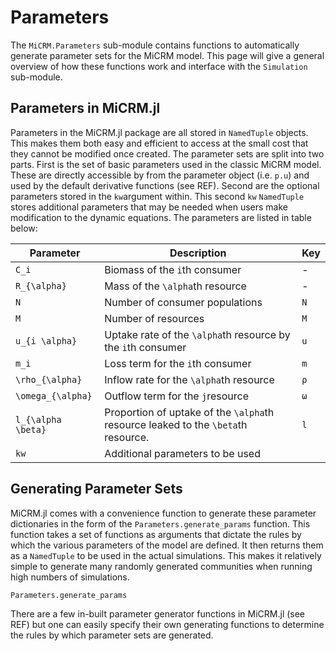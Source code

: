 # Parameters

The `MiCRM.Parameters` sub-module contains functions to automatically generate parameter sets for the MiCRM model. This page will give a general overview of how these functions work and interface with the `Simulation` sub-module.

## Parameters in MiCRM.jl

Parameters in the MiCRM.jl package are all stored in `NamedTuple` objects. This makes them both easy and efficient to access at the small cost that they cannot be modified once created. The parameter sets are split into two parts. First is the set of basic parameters used in the classic MiCRM model. These are directly accessible by from the parameter object (i.e. `p.u`) and used by the default derivative functions (see REF). Second are the optional parameters stored in the `kw`argument within. This second `kw` `NamedTuple` stores additional parameters that may be needed when users make modification to the dynamic equations. The parameters are listed in table below:

| Parameter    	| Description                                                                  	| Key  	|
|--------------	|------------------------------------------------------------------------------	|------	|
| ``C_i``      	| Biomass of the ``i``th consumer                                              	| -    	|
| ``R_{\alpha}``| Mass of the ``\alpha``th resource                                             | -    	|
| ``N``        	| Number of consumer populations                                               	| `N` 	|
| ``M``        	| Number of resources                                                          	| `M` 	|
| ``u_{i \alpha}``| Uptake rate of the ``\alpha``th resource  by the `i`th consumer             | `u` 	|
| ``m_i``      	| Loss term for the ``i``th consumer                                           	| `m` 	|
| ``\rho_{\alpha}``| Inflow rate for the ``\alpha``th resource                                  | `ρ` 	|
| ``\omega_{\alpha}``| Outflow term for the ``j``resource                                       | `ω` 	|
| ``l_{\alpha \beta}``| Proportion of uptake of the ``\alpha``th resource leaked to the ``\beta``th resource.| `l` 	|
| ``kw`` | Additional parameters to be used |

## Generating Parameter Sets
MiCRM.jl comes with a convenience function to generate these parameter dictionaries in the form of the `Parameters.generate_params` function. This function takes a set of functions as arguments that dictate the rules by which the various parameters of the model are defined. It then returns them as a `NamedTuple` to be used in the actual simulations. This makes it relatively simple to generate many randomly generated communities when running high numbers of simulations. 

```@docs
Parameters.generate_params
```

There are a few in-built parameter generator functions in MiCRM.jl (see REF) but one can easily specify their own generating functions to determine the rules by which parameter sets are generated.  
